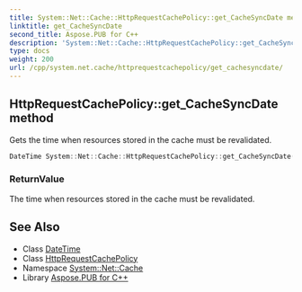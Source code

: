 ```yaml
---
title: System::Net::Cache::HttpRequestCachePolicy::get_CacheSyncDate method
linktitle: get_CacheSyncDate
second_title: Aspose.PUB for C++
description: 'System::Net::Cache::HttpRequestCachePolicy::get_CacheSyncDate method. Gets the time when resources stored in the cache must be revalidated in C++.'
type: docs
weight: 200
url: /cpp/system.net.cache/httprequestcachepolicy/get_cachesyncdate/
---
```

## HttpRequestCachePolicy::get_CacheSyncDate method


Gets the time when resources stored in the cache must be revalidated.

```cpp
DateTime System::Net::Cache::HttpRequestCachePolicy::get_CacheSyncDate() const
```


### ReturnValue

The time when resources stored in the cache must be revalidated.

## See Also

* Class [DateTime](../../../system/datetime/)
* Class [HttpRequestCachePolicy](../)
* Namespace [System::Net::Cache](../../)
* Library [Aspose.PUB for C++](../../../)
